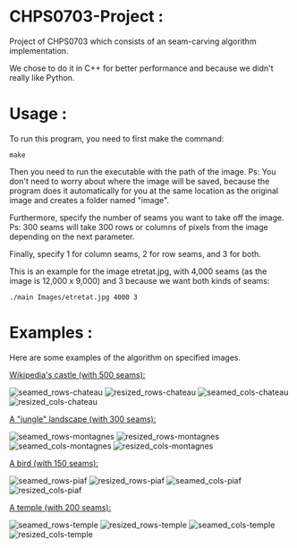 # CHPS0703-Project :
Project of CHPS0703 which consists of an seam-carving algorithm implementation.

We chose to do it in C++ for better performance and because we didn't really like Python.

# Usage : 

To run this program, you need to first make the command:

````
make
````

Then you need to run the executable with the path of the image.
Ps: You don't need to worry about where the image will be saved, because the program does it automatically for you at the same location as the original image and creates a folder named "image".

Furthermore, specify the number of seams you want to take off the image.
Ps: 300 seams will take 300 rows or columns of pixels from the image depending on the next parameter.

Finally, specify 1 for column seams, 2 for row seams, and 3 for both.

This is an example for the image etretat.jpg, with 4,000 seams (as the image is 12,000 x 9,000) and 3 because we want both kinds of seams:

````
./main Images/etretat.jpg 4000 3
````

# Examples : 

Here are some examples of the algorithm on specified images.

<ins>Wikipedia's castle (with 500 seams):</ins>

![seamed_rows-chateau](https://github.com/user-attachments/assets/7a139aaf-f265-4b3b-b77a-bb386d74080e)
![resized_rows-chateau](https://github.com/user-attachments/assets/ec0b5b6f-bb7b-4cf1-a5a4-b83da9e355cf)
![seamed_cols-chateau](https://github.com/user-attachments/assets/23c42bf4-4d22-4487-8b8d-835e48c3f7cd)
![resized_cols-chateau](https://github.com/user-attachments/assets/56f5b048-e5d7-4d18-b96f-eb4ccfb8345d)

<ins>A "jungle" landscape (with 300 seams):</ins>

![seamed_rows-montagnes](https://github.com/user-attachments/assets/07dd3f20-faad-426c-8716-e5e3ef318f9c)
![resized_rows-montagnes](https://github.com/user-attachments/assets/a7508af9-f8f3-4a8c-9728-5769dafbe405)
![seamed_cols-montagnes](https://github.com/user-attachments/assets/ebdfba28-7358-4257-acf3-57dab7d43f6e)
![resized_cols-montagnes](https://github.com/user-attachments/assets/ba0c78e6-7bf6-400f-a32e-962ccee5fc68)

<ins>A bird (with 150 seams):</ins>

![seamed_rows-piaf](https://github.com/user-attachments/assets/6192e2d0-4a1c-4133-a411-ea37860889d0)
![resized_rows-piaf](https://github.com/user-attachments/assets/5a2a8cd3-3d12-4ab8-93ab-b70ba2583364)
![seamed_cols-piaf](https://github.com/user-attachments/assets/e27ba882-2e77-4682-9c64-428145a91b1f)
![resized_cols-piaf](https://github.com/user-attachments/assets/e57aea88-34ea-416c-90c0-e914702886aa)

<ins>A temple (with 200 seams):</ins>

![seamed_rows-temple](https://github.com/user-attachments/assets/2ac3f114-a9fc-4203-94d9-2709c7db7c7a)
![resized_rows-temple](https://github.com/user-attachments/assets/7496d422-241c-45a5-b9cd-a214a44b30a0)
![seamed_cols-temple](https://github.com/user-attachments/assets/c974c8f2-60b8-4e27-bffe-3ce95a350572)
![resized_cols-temple](https://github.com/user-attachments/assets/95f9e525-7c2d-4382-b14a-8b91118e2a99)
